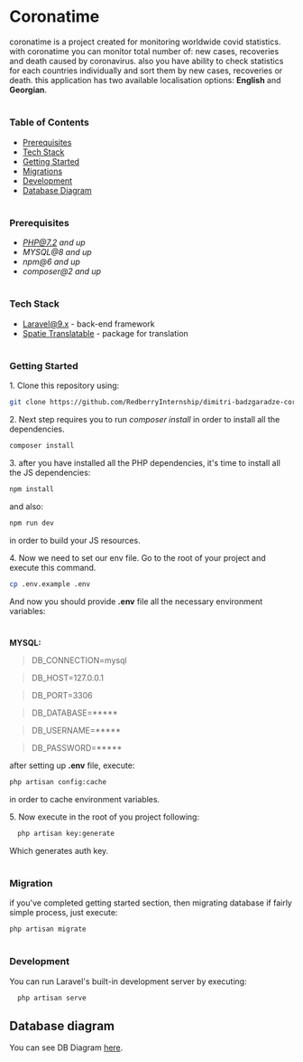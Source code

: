 # Coronatime

coronatime is a project created for monitoring worldwide covid statistics.
with coronatime you can monitor total number of: new cases, recoveries and death caused by coronavirus.
also you have ability to check statistics for each countries individually and sort them by new cases, recoveries or death.
this application has two available localisation options: **English** and **Georgian**.

#
### Table of Contents
* [Prerequisites](#prerequisites)
* [Tech Stack](#tech-stack)
* [Getting Started](#getting-started)
* [Migrations](#migration)
* [Development](#development)
* [Database Diagram](#database-diagram)

#
### Prerequisites

* *PHP@7.2 and up*
* *MYSQL@8 and up*
* *npm@6 and up*
* *composer@2 and up*


#
### Tech Stack

* [Laravel@9.x](https://laravel.com/docs/9.x) - back-end framework
* [Spatie Translatable](https://github.com/spatie/laravel-translatable) - package for translation

#
### Getting Started
1\. Clone this repository using:
```sh
git clone https://github.com/RedberryInternship/dimitri-badzgaradze-coronatime.git
```

2\. Next step requires you to run *composer install* in order to install all the dependencies.
```sh
composer install
```

3\. after you have installed all the PHP dependencies, it's time to install all the JS dependencies:
```sh
npm install
```

and also:
```sh
npm run dev
```
in order to build your JS resources.

4\. Now we need to set our env file. Go to the root of your project and execute this command.
```sh
cp .env.example .env
```
And now you should provide **.env** file all the necessary environment variables:

#
**MYSQL:**
>DB_CONNECTION=mysql

>DB_HOST=127.0.0.1

>DB_PORT=3306

>DB_DATABASE=*****

>DB_USERNAME=*****

>DB_PASSWORD=*****



after setting up **.env** file, execute:
```sh
php artisan config:cache
```
in order to cache environment variables.

5\. Now execute in the root of you project following:
```sh
  php artisan key:generate
```
Which generates auth key.

#
### Migration
if you've completed getting started section, then migrating database if fairly simple process, just execute:
```sh
php artisan migrate
```

#
### Development

You can run Laravel's built-in development server by executing:

```sh
  php artisan serve
```

## Database diagram
You can see DB Diagram [here](https://drawsql.app/teams/grawashs-team/diagrams/coronatime).
